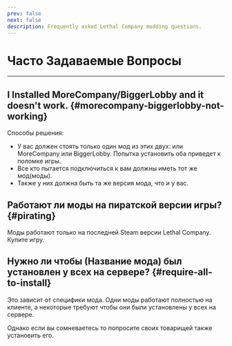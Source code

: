 ```yaml
---
prev: false
next: false
description: Frequently asked Lethal Company modding questions.
---
```


# Часто Задаваемые Вопросы

***

## I Installed MoreCompany/BiggerLobby and it doesn't work. {#morecompany-biggerlobby-not-working}

Способы решения:

- У вас должен стоять только один мод из этих двух: или MoreCompany или BiggerLobby. Попытка установить оба приведет к поломке игры.
- Все кто пытается подключиться к вам должны иметь тот же мод(моды).
- Также у них должна быть та же версия мода, что и у вас.

## Работают ли моды на пиратской версии игры? {#pirating}

Моды работают только на последней Steam версии Lethal Company. Купите игру.

## Нужно ли чтобы (Название мода) был установлен у всех на сервере? {#require-all-to-install}

Это зависит от специфики мода. Одни моды работают полностью на клиенте, а некоторые требуют чтобы они были установлены у всех на сервере.

Однако если вы сомневаетесь то попросите своих товарищей также установить его.
